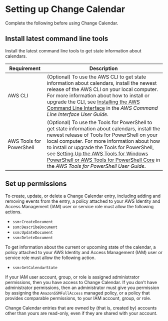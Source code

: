 # Setting up Change Calendar<a name="systems-manager-change-calendar-prereqs"></a>

Complete the following before using Change Calendar\.

## Install latest command line tools<a name="change-calendar-prereqs-tools"></a>

Install the latest command line tools to get state information about calendars\.


| Requirement | Description | 
| --- | --- | 
|  AWS CLI  |  \(Optional\) To use the AWS CLI to get state information about calendars, install the newest release of the AWS CLI on your local computer\. For more information about how to install or upgrade the CLI, see [Installing the AWS Command Line Interface](https://docs.aws.amazon.com/cli/latest/userguide/installing.html) in the *AWS Command Line Interface User Guide*\.  | 
|  AWS Tools for PowerShell  |  \(Optional\) To use the Tools for PowerShell to get state information about calendars, install the newest release of Tools for PowerShell on your local computer\. For more information about how to install or upgrade the Tools for PowerShell, see [Setting Up the AWS Tools for Windows PowerShell or AWS Tools for PowerShell Core](https://docs.aws.amazon.com/powershell/latest/userguide/pstools-getting-set-up.html) in the *AWS Tools for PowerShell User Guide*\.  | 

## Set up permissions<a name="change-calendar-prereqs-permissions"></a>

To create, update, or delete a Change Calendar entry, including adding and removing events from the entry, a policy attached to your AWS Identity and Access Management \(IAM\) user or service role must allow the following actions\.
+ `ssm:CreateDocument`
+ `ssm:DescribeDocument`
+ `ssm:UpdateDocument`
+ `ssm:DeleteDocument`

To get information about the current or upcoming state of the calendar, a policy attached to your AWS Identity and Access Management \(IAM\) user or service role must allow the following action\.
+ `ssm:GetCalendarState`

If your IAM user account, group, or role is assigned administrator permissions, then you have access to Change Calendar\. If you don't have administrator permissions, then an administrator must give you permission by assigning the `AmazonSSMFullAccess` managed policy, or a policy that provides comparable permissions, to your IAM account, group, or role\.

Change Calendar entries that are owned by \(that is, created by\) accounts other than yours are read\-only, even if they are shared with your account\.
